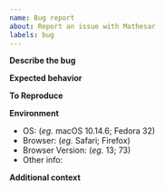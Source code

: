 ```yaml
---
name: Bug report
about: Report an issue with Mathesar
labels: bug
---
```


**Describe the bug**
<!-- A clear and concise description of what the bug is. -->

**Expected behavior**
<!-- A clear and concise description of what you expected to happen. -->

**To Reproduce**
<!-- How can we recreate this bug? Please try to provide a Minimal, Complete, and Verifiable (http://stackoverflow.com/help/mcve) example if code-related. -->

**Environment**
 - OS: (_eg._ macOS 10.14.6; Fedora 32)
 - Browser: (_eg._ Safari; Firefox)
 - Browser Version: (_eg._ 13; 73)
 - Other info:

**Additional context**
<!-- Add any other context about the problem or screenshots here. -->
